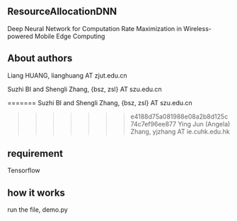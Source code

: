 ## ResourceAllocationDNN

Deep Neural Network for Computation Rate Maximization in Wireless-powered Mobile Edge Computing


## About authors

Liang HUANG, lianghuang AT zjut.edu.cn

Suzhi BI and Shengli Zhang, {bsz, zsl} AT szu.edu.cn

=======
Suzhi BI and Shengli Zhang, {bsz, zsl} AT szu.edu.cn
>>>>>>> e4188d75a081988e08a2b8d125c74c7ef96ee877
Ying Jun (Angela) Zhang, yjzhang AT ie.cuhk.edu.hk



## requirement

Tensorflow

## how it works

run the file, demo.py
